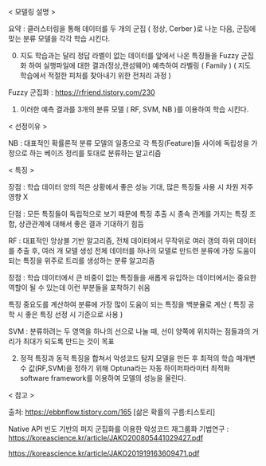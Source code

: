 < 모델링 설명 >

요약 : 클러스터링을 통해 데이터를 두 개의 군집 ( 정상, Cerber )로 나눈 다음, 군집에 맞는 분류 모델을 각각 학습 시킨다.


0. 지도 학습과는 달리 정답 라벨이 없는 데이터를 앞에서 나온 특징들을 Fuzzy 군집화 하여 실행파일에 대한 결과(정상,랜섬웨어) 예측하여 라벨링 ( Family ) 
( 지도 학습에서 적절한 피처를 찾아내기 위한 전처리 과정 )


Fuzzy 군집화 : https://rfriend.tistory.com/230


1. 이러한 예측 결과를 3개의 분류 모델 ( RF, SVM, NB )를 이용하여 학습 시킨다.

< 선정이유 >

NB : 대표적인 확률론적 분류 모델의 일종으로 각 특징(Feature)들 사이에 독립성을 가정으로 하는 베이즈 정리를 토대로 분류하는 알고리즘

< 특징 >

장점 : 학습 데이터 양의 적은 상황에서 좋은 성능 기대, 많은 특징들 사용 시 차원 저주 영향 X

단점 : 모든 특징들이 독립적으로 보기 때문에 특징 추출 시 종속 관계를 가지는 특징 조합, 상관관계에 대해서 좋은 결과 기대하기 힘듬

RF : 대표적인 앙상블 기반 알고리즘, 전체 데이터에서 무작위로 여러 갱의 하위 데이터를 추출 후, 여러 개 모델 생성 전체 데이터를 하나의 모델로 만드련 분류에 가장 도움이 되는 특징을 위주로 트리를 생성하는 분류 알고리즘


장점 : 학습 데이터에서 큰 비중이 없는 특징들을 새롭게 유입하는 데이터에서는 중요한 역할이 될 수 있는데 이런 부분들을 포착하기 쉬움

특징 중요도를 계산하여 분류에 가장 많이 도움이 되는 특징을 백분율로 계산 ( 특징 공학 시 좋은 특징 선정 시 기준으로 사용 )


SVM : 분류하려는 두 영역을 하나의 선으로 나눌 때, 선이 양쪽에 위치하는 점들과의 거리가 최대가 되도록 만드는 것이 목표


2. 정적 특징과 동적 특징을 합쳐서 악성코드 탐지 모델을 만든 후  최적의 학습 매개변수 값(RF,SVM)을 정하기 위해 Optuna라는 자동 하이퍼파라미터 최적화 software framework를 이용하여 모델의 성능을 올린다.












< 참고 >

출처: https://ebbnflow.tistory.com/165 [삶은 확률의 구름:티스토리]

Native API 빈도 기반의 퍼지 군집화를 이용한 악성코드 재그룹화 기법연구 : https://koreascience.kr/article/JAKO200805441029427.pdf

https://koreascience.kr/article/JAKO201919163609471.pdf 
